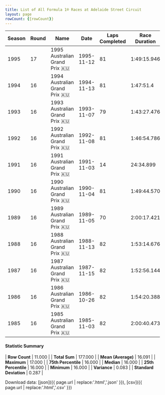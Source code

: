 ```yaml
---
title: List of All Formula 1® Races at Adelaide Street Circuit
layout: page
rowCount: {{rowCount}}
---
```


| Season | Round | Name | Date | Laps Completed | Race Duration | Winning Driver | Winning Constructor |
|--|--|--|--|--|--|--|--|
| 1995 | 17 | 1995 Australian Grand Prix 🇦🇺 | 1995-11-12 | 81 | 1:49:15.946 | Damon Hill 🇬🇧 | Williams 🇬🇧 |
| 1994 | 16 | 1994 Australian Grand Prix 🇦🇺 | 1994-11-13 | 81 | 1:47:51.4 | Nigel Mansell 🇬🇧 | Williams 🇬🇧 |
| 1993 | 16 | 1993 Australian Grand Prix 🇦🇺 | 1993-11-07 | 79 | 1:43:27.476 | Ayrton Senna 🇧🇷 | McLaren 🇬🇧 |
| 1992 | 16 | 1992 Australian Grand Prix 🇦🇺 | 1992-11-08 | 81 | 1:46:54.786 | Gerhard Berger 🇦🇹 | McLaren 🇬🇧 |
| 1991 | 16 | 1991 Australian Grand Prix 🇦🇺 | 1991-11-03 | 14 | 24:34.899 | Ayrton Senna 🇧🇷 | McLaren 🇬🇧 |
| 1990 | 16 | 1990 Australian Grand Prix 🇦🇺 | 1990-11-04 | 81 | 1:49:44.570 | Nelson Piquet 🇧🇷 | Benetton 🇮🇹 |
| 1989 | 16 | 1989 Australian Grand Prix 🇦🇺 | 1989-11-05 | 70 | 2:00:17.421 | Thierry Boutsen 🇧🇪 | Williams 🇬🇧 |
| 1988 | 16 | 1988 Australian Grand Prix 🇦🇺 | 1988-11-13 | 82 | 1:53:14.676 | Alain Prost 🇫🇷 | McLaren 🇬🇧 |
| 1987 | 16 | 1987 Australian Grand Prix 🇦🇺 | 1987-11-15 | 82 | 1:52:56.144 | Gerhard Berger 🇦🇹 | Ferrari 🇮🇹 |
| 1986 | 16 | 1986 Australian Grand Prix 🇦🇺 | 1986-10-26 | 82 | 1:54:20.388 | Alain Prost 🇫🇷 | McLaren 🇬🇧 |
| 1985 | 16 | 1985 Australian Grand Prix 🇦🇺 | 1985-11-03 | 82 | 2:00:40.473 | Keke Rosberg 🇫🇮 | Williams 🇬🇧 |

#### Statistic Summary

| **Row Count** | 11.000 |
| **Total Sum** | 177.000 |
| **Mean (Average)** | 16.091 |
| **Maximum** | 17.000 |
| **75th Percentile** | 16.000 |
| **Median** | 16.000 |
| **25th Percentile** | 16.000 |
| **Minimum** | 16.000 |
| **Variance** | 0.083 |
| **Standard Deviation** | 0.287 |

Download data: [json]({{ page.url | replace:'.html','.json' }}), [csv]({{ page.url | replace:'.html','.csv' }})
